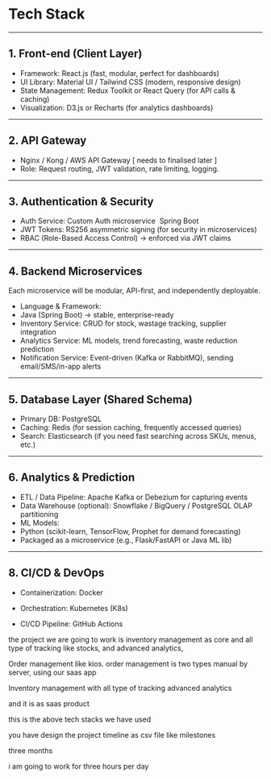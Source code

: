 # Tech Stack

---

## 1. Front-end (Client Layer)

- Framework: React.js (fast, modular, perfect for dashboards)      
- UI Library: Material UI / Tailwind CSS (modern, responsive design)  
- State Management: Redux Toolkit or React Query (for API calls & caching)      
- Visualization: D3.js or Recharts (for analytics dashboards)  

---

## 2. API Gateway

- Nginx / Kong / AWS API Gateway [ needs to finalised later ]  
- Role: Request routing, JWT validation, rate limiting, logging.  

---

## 3. Authentication & Security

- Auth Service: Custom Auth microservice  Spring Boot
- JWT Tokens: RS256 asymmetric signing (for security in microservices)  
- RBAC (Role-Based Access Control) → enforced via JWT claims  
---

## 4. Backend Microservices

Each microservice will be modular, API-first, and independently deployable.

- Language & Framework:      
- Java (Spring Boot) → stable, enterprise-ready  
- Inventory Service: CRUD for stock, wastage tracking, supplier integration  
- Analytics Service: ML models, trend forecasting, waste reduction prediction  
- Notification Service: Event-driven (Kafka or RabbitMQ), sending email/SMS/in-app alerts  

---

## 5. Database Layer (Shared Schema)

- Primary DB: PostgreSQL 
- Caching: Redis (for session caching, frequently accessed queries) 
- Search: Elasticsearch (if you need fast searching across SKUs, menus, etc.)  

---

## 6. Analytics & Prediction

- ETL / Data Pipeline: Apache Kafka or Debezium for capturing events  
- Data Warehouse (optional): Snowflake / BigQuery / PostgreSQL OLAP partitioning  
- ML Models:  
- Python (scikit-learn, TensorFlow, Prophet for demand forecasting)  
- Packaged as a microservice (e.g., Flask/FastAPI or Java ML lib)

---

## 8. CI/CD & DevOps

- Containerization: Docker  

- Orchestration: Kubernetes (K8s)  

- CI/CD Pipeline: GitHub Actions  



the project we are going to work is inventory management as core 
and all type of tracking like stocks, and advanced analytics,

Order management  like kios.
order management is two types manual by server, using our saas app

Inventory management with all type of tracking
advanced analytics

and it is as saas product 

this is the above tech stacks we have used 


you have design the project timeline as csv file 
like milestones 

three months 

i am going to work for three hours per day

